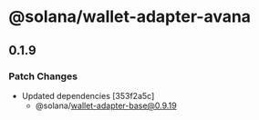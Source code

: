 # @solana/wallet-adapter-avana

## 0.1.9

### Patch Changes

-   Updated dependencies [353f2a5c]
    -   @solana/wallet-adapter-base@0.9.19
